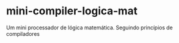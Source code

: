 # mini-compiler-logica-mat
Um mini processador de lógica matemática. Seguindo princípios de compiladores
